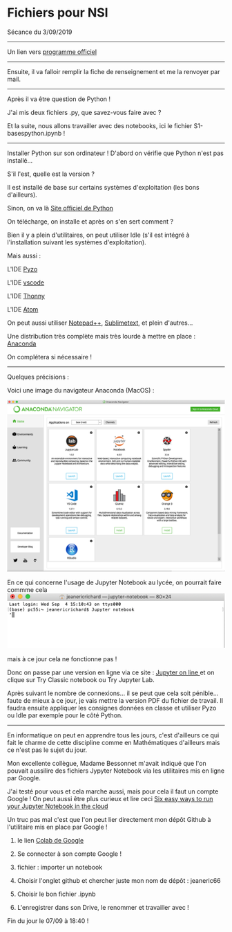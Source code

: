 <h1>Fichiers pour NSI</h1>

Sécance du 3/09/2019
<hr>

Un lien vers [programme officiel](https://disciplines.ac-toulouse.fr/informatique/programme-nsi-classe-de-premiere)
<hr>

Ensuite, il va falloir remplir la fiche de renseignement et me la renvoyer par mail.

<hr>

Après il va être question de Python !

J'ai mis deux fichiers .py, que savez-vous faire avec ?

Et la suite, nous allons travailler avec des notebooks, ici le fichier S1-basespython.ipynb !

<hr>

Installer Python sur son ordinateur !
D'abord on vérifie que Python n'est pas installé...

S'il l'est, quelle est la version ?

Il est installé de base sur certains systèmes d'exploitation (les bons d'ailleurs).

Sinon, on va là [Site officiel de Python](https://www.python.org)

On télécharge, on installe et après on s'en sert comment ?

Bien il y a plein d'utilitaires, on peut utiliser Idle (s'il est intégré à l'installation suivant les systèmes d'exploitation).

Mais aussi :


 L'IDE [Pyzo](https://pyzo.org/start.html) 

 L'IDE [vscode](https://code.visualstudio.com)
 
 L'IDE [Thonny](https://thonny.org)

 L'IDE [Atom](https://atom.io)


On peut aussi utiliser [Notepad++](https://notepad-plus-plus.org/fr/), [Sublimetext](https://www.sublimetext.com), et plein d'autres...


Une distribution très complète mais très lourde à mettre en place : [Anaconda](https://wwww.anaconda.com)

On complétera si nécessaire !
<hr>

Quelques précisions :

 Voici une image du navigateur Anaconda (MacOS) :

 <img src="anaconda.png"/>


 En ce qui concerne l'usage de Jupyter Notebook au lycée, on pourrait faire commme cela 
 <img src="bash.png"/> 
 
 mais à ce jour cela ne fonctionne pas !

 Donc on passe par une version en ligne via ce site :
 [Jupyter on line ](https://jupyter.org/try) et on clique sur Try Classic notebook ou Try Jupyter Lab.

 Après suivant le nombre de connexions... il se peut que cela soit pénible... faute de mieux à ce jour, je vais mettre la version PDF du fichier de travail. Il faudra ensuite appliquer les consignes données en classe et utiliser Pyzo ou Idle par exemple pour le côté Python.

 <hr>

 En informatique on peut en apprendre tous les jours, c'est d'ailleurs ce qui fait le charme de cette discipline  comme en Mathématiques d'ailleurs mais ce n'est pas le sujet du jour. 
 
 Mon excellente collègue, Madame Bessonnet m'avait indiqué que l'on pouvait aussilire des fichiers Jypyter Notebook via les utilitaires mis en ligne par Google. 

 J'ai testé pour vous et cela marche aussi, mais pour cela il faut un compte Google ! On peut aussi être plus curieux et lire ceci [Six easy ways to run your Jupyter Notebook in the cloud](https://www.dataschool.io/cloud-services-for-jupyter-notebook/)

 Un truc pas mal c'est que l'on peut lier directement mon dépôt Github à l'utilitaire mis en place par Google ! 

 1. le lien [Colab de Google](https://colab.research.google.com/notebooks/welcome.ipynb)

 2. Se connecter à son compte Google !

 3. fichier : importer un notebook
 4. Choisir l'onglet github et chercher juste mon nom de dépôt : jeaneric66
 5. Choisir le bon fichier .ipynb 
 6. L'enregistrer dans son Drive, le renommer et travailler avec !

 Fin du jour le 07/09 à 18:40 !
